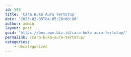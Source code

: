 ```yaml
---
id: 598
title: 'Cara Buka Aura Tertutup'
date: '2023-02-03T04:05:20+00:00'
author: admin
layout: post
guid: 'https://bos.awn.biz.id/cara-buka-aura-tertutup/'
permalink: /cara-buka-aura-tertutup/
categories:
    - Uncategorized
---
```


